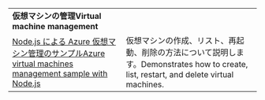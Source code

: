 | | |
|---|---|
| <span data-ttu-id="6bb48-101">**仮想マシンの管理**</span><span class="sxs-lookup"><span data-stu-id="6bb48-101">**Virtual machine management**</span></span> ||
| [<span data-ttu-id="6bb48-102">Node.js による Azure 仮想マシン管理のサンプル</span><span class="sxs-lookup"><span data-stu-id="6bb48-102">Azure virtual machines management sample with Node.js</span></span>](https://github.com/Azure-Samples/compute-node-manage-vm) | <span data-ttu-id="6bb48-103">仮想マシンの作成、リスト、再起動、削除の方法について説明します。</span><span class="sxs-lookup"><span data-stu-id="6bb48-103">Demonstrates how to create, list, restart, and delete virtual machines.</span></span> |